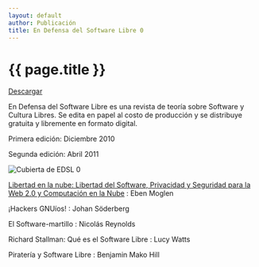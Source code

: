 ```yaml
---
layout: default
author: Publicación
title: En Defensa del Software Libre 0
---
```

# {{ page.title }}
[Descargar][0]

En Defensa del Software Libre es una revista de teoría sobre Software y
Cultura Libres. Se edita en papel al costo de producción y se distribuye
gratuita y libremente en formato digital.

Primera edición: Diciembre 2010

Segunda edición: Abril 2011

![Cubierta de EDSL 0](/images/cover_endefensadelsl_nr0.png)

[Libertad en la nube: Libertad del Software, Privacidad y Seguridad para la Web 2.0 y Computación en la Nube][1]
: Eben Moglen

¡Hackers GNUíos!
: Johan Söderberg

El Software-martillo
: Nicolás Reynolds

Richard Stallman: Qué es el Software Libre
: Lucy Watts

Piratería y Software Libre
: Benjamin Mako Hill

[0]: /descargas/En.Defensa.del.Software.Libre.Nro0.pdf "Descargar EDSL 0"
[1]: /freedom_in_the_cloud.html "Libertad en la nube"
